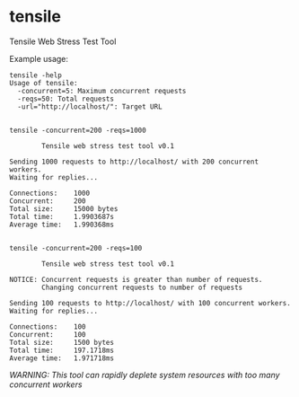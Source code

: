 tensile
=======

Tensile Web Stress Test Tool

Example usage:

    tensile -help
    Usage of tensile:
      -concurrent=5: Maximum concurrent requests
      -reqs=50: Total requests
      -url="http://localhost/": Target URL
    
    
    tensile -concurrent=200 -reqs=1000

            Tensile web stress test tool v0.1
    
    Sending 1000 requests to http://localhost/ with 200 concurrent workers.
    Waiting for replies...
    
    Connections:    1000
    Concurrent:     200
    Total size:     15000 bytes
    Total time:     1.9903687s
    Average time:   1.990368ms


    tensile -concurrent=200 -reqs=100

            Tensile web stress test tool v0.1
            
    NOTICE: Concurrent requests is greater than number of requests.
            Changing concurrent requests to number of requests
    
    Sending 100 requests to http://localhost/ with 100 concurrent workers.
    Waiting for replies...
    
    Connections:    100
    Concurrent:     100
    Total size:     1500 bytes
    Total time:     197.1718ms
    Average time:   1.971718ms

*WARNING: This tool can rapidly deplete system resources with too many concurrent workers*